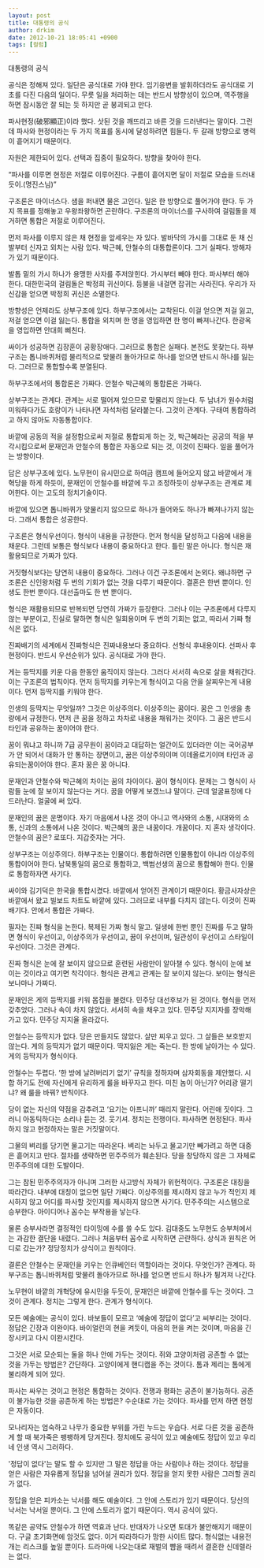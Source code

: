 ```yaml
---
layout: post
title: 대통령의 공식
author: drkim
date: 2012-10-21 18:05:41 +0900
tags: [컬럼]
---
```

대통령의 공식 





  공식은 정해져 있다. 일단은 공식대로 가야 한다. 임기응변을 발휘하더라도 공식대로 기초를 다진 다음의 일이다. 무릇 일을 처리하는 데는 반드시 방향성이 있으며, 역주행을 하면 잠시동안 잘 되는 듯 하지만 곧 붕괴되고 만다.



 파사현정(破邪顯正)이라 했다. 삿된 것을 깨뜨리고 바른 것을 드러낸다는 말이다. 그런데 파사와 현정이라는 두 가지 목표를 동시에 달성하려면 힘들다. 두 갈래 방향으로 병력이 흩어지기 때문이다. 


 자원은 제한되어 있다. 선택과 집중이 필요하다. 방향을 찾아야 한다. 


 “파사를 이루면 현정은 저절로 이루어진다. 구름이 흩어지면 달이 저절로 모습을 드러내듯이.(명진스님)” 


 구조론은 마이너스다. 샘을 퍼내면 물은 고인다. 일은 한 방향으로 풀어가야 한다. 두 가지 목표를 정해놓고 우왕좌왕하면 곤란하다. 구조론의 마이너스를 구사하여 걸림돌을 제거하면 통합은 저절로 이루어진다. 


 먼저 파사를 이루지 않은 채 현정을 앞세우는 자 있다. 발바닥의 가시를 그대로 둔 채 신발부터 신자고 외치는 사람 있다. 박근혜, 안철수의 대통합론이다. 그거 실패다. 방해자가 있기 때문이다. 





  발톱 밑의 가시 하나가 용맹한 사자를 주저앉힌다. 가시부터 빼야 한다. 파사부터 해야 한다. 대한민국의 걸림돌은 박정희 귀신이다. 등불을 내걸면 잡귀는 사라진다. 우리가 자신감을 얻으면 박정희 귀신은 소멸한다.



 방향성은 언제라도 상부구조에 있다. 하부구조에서는 교착된다. 이걸 얻으면 저걸 잃고, 저걸 얻으면 이걸 잃는다. 통합을 외치며 한 명을 영입하면 한 명이 빠져나간다. 한광옥을 영입하면 안대희 삐친다. 


 싸이가 성공하면 김장훈이 공황장애다. 그러므로 통합은 실패다. 본전도 못찾는다. 하부구조는 톱니바퀴처럼 물리적으로 맞물려 돌아가므로 하나를 얻으면 반드시 하나를 잃는다. 그러므로 통합할수록 분열된다. 


 하부구조에서의 통합론은 가짜다. 안철수 박근혜의 통합론은 가짜다. 


 상부구조는 관계다. 관계는 서로 떨어져 있으므로 맞물리지 않는다. 두 남녀가 원수처럼 미워하다가도 호랑이가 나타나면 자석처럼 달라붙는다. 그것이 관계다. 구태여 통합하려고 하지 않아도 자동통합이다. 


 바깥에 공동의 적을 설정함으로써 저절로 통합되게 하는 것, 박근혜라는 공공의 적을 부각시킴으로써 문재인과 안철수의 통합은 자동으로 되는 것, 이것이 진짜다. 일을 풀어가는 방향이다. 


 답은 상부구조에 있다. 노무현이 유시민으로 하여금 캠프에 들어오지 않고 바깥에서 개혁당을 하게 하듯이, 문재인이 안철수를 바깥에 두고 조정하듯이 상부구조는 관계로 제어한다. 이는 고도의 정치기술이다. 


 바깥에 있으면 톱니바퀴가 맞물리지 않으므로 하나가 들어와도 하나가 빠져나가지 않는다. 그래서 통합은 성공한다. 


 구조론은 형식우선이다. 형식이 내용을 규정한다. 먼저 형식을 달성하고 다음에 내용을 채운다. 그런데 보통은 형식보다 내용이 중요하다고 한다. 틀린 말은 아니다. 형식은 재활용되므로 가짜가 있다. 


 거짓형식보다는 당연히 내용이 중요하다. 그러나 이건 구조론에서 논외다. 왜냐하면 구조론은 신인왕처럼 두 번의 기회가 없는 것을 다루기 때문이다. 결혼은 한번 뿐이다. 인생도 한번 뿐이다. 대선출마도 한 번 뿐이다. 


 형식은 재활용되므로 반복되면 당연히 가짜가 등장한다. 그러나 이는 구조론에서 다루지 않는 부분이고, 진실로 말하면 형식은 일회용이며 두 번의 기회는 없고, 따라서 가짜 형식은 없다. 


 진짜배기의 세계에서 진짜형식은 진짜내용보다 중요하다. 선형식 후내용이다. 선파사 후현정이다. 반드시 우선순위가 있다. 공식대로 가야 한다. 


 게는 등딱지를 키운 다음 한동안 움직이지 않는다. 그러다 서서히 속으로 살을 채워간다. 이는 구조론의 법칙이다. 먼저 등딱지를 키우는게 형식이고 다음 안을 살찌우는게 내용이다. 먼저 등딱지를 키워야 한다. 


 인생의 등딱지는 무엇일까? 그것은 이상주의다. 이상주의는 꿈이다. 꿈은 그 인생을 총량에서 규정한다. 먼저 큰 꿈을 정하고 차차로 내용을 채워가는 것이다. 그 꿈은 반드시 타인과 공유하는 꿈이어야 한다. 


 꿈이 뭐냐고 하니까 7급 공무원이 꿈이라고 대답하는 얼간이도 있더라만 이는 국어공부가 안 되어서 대화가 안 통하는 장면이고, 꿈은 이상주의이며 이데올로기이며 타인과 공유되는꿈이어야 한다. 혼자 꿈은 꿈 아니다. 


 문재인과 안철수와 박근혜의 차이는 꿈의 차이이다. 꿈이 형식이다. 문제는 그 형식이 사람들 눈에 잘 보이지 않는다는 거다. 꿈을 어떻게 보겠느냐 말이다. 근데 얼굴표정에 다 드러난다. 얼굴에 써 있다. 


 문재인의 꿈은 운명이다. 자기 마음에서 나온 것이 아니고 역사와의 소통, 시대와의 소통, 신과의 소통에서 나온 것이다. 박근혜의 꿈은 내꿈이다. 개꿈이다. 지 혼자 생각이다. 안철수의 꿈은? 로또다. 지갑줏자는 거다. 


 상부구조는 이상주의다. 하부구조는 인물이다. 통합하려면 인물통합이 아니라 이상주의 통합이어야 한다. 남북통일의 꿈으로 통합하고, 백범선생의 꿈으로 통합해야 한다. 인물로 통합하자면 사기다. 


 싸이와 김기덕은 한국을 통합시켰다. 바깥에서 얻어진 관계이기 때문이다. 황금사자상은 바깥에서 왔고 빌보드 차트도 바깥에 있다. 그러므로 내부를 다치지 않는다. 이것이 진짜배기다. 안에서 통합은 가짜다. 


 필자는 진짜 형식을 논한다. 복제된 가짜 형식 말고. 일생에 한번 뿐인 진짜를 두고 말하면 형식이 우선이고, 이상주의가 우선이고, 꿈이 우선이며, 일관성이 우선이고 스타일이 우선이다. 그것은 관계다. 


 진짜 형식은 눈에 잘 보이지 않으므로 훈련된 사람만이 알아챌 수 있다. 형식이 눈에 보이는 것이라고 여기면 착각이다. 형식은 관계고 관계는 잘 보이지 않는다. 보이는 형식은 보나마나 가짜다. 


 문재인은 게의 등딱지를 키워 몸집을 불렸다. 민주당 대선후보가 된 것이다. 형식을 먼저 갖추었다. 그러나 속이 차지 않았다. 서서히 속을 채우고 있다. 민주당 지지자를 장악해가고 있다. 민주당 지지율 올라갔다. 


 안철수는 등딱지가 없다. 당은 만들지도 않았다. 살만 찌우고 있다. 그 살들은 보호받지 않는다. 게의 등딱지가 없기 때문이다. 딱지잃은 게는 죽는다. 한 방에 날아가는 수 있다. 게의 등딱지가 형식이다. 


 안철수는 두렵다. ‘한 방에 날려버리기 없기’ 규칙을 정하자며 삼자회동을 제안했다. 시합 하기도 전에 자신에게 유리하게 룰을 바꾸자고 한다. 미친 놈이 아닌가? 어리광 떨기냐? 왜 룰을 바꿔? 반칙이다. 


 당이 없는 자신의 약점을 감추려고 ‘요기는 아프니까’ 때리지 말란다. 어린애 짓이다. 그러니 아동틱하다는 소리나 듣는 것. 웃기셔. 정치는 전쟁이다. 파사하면 현정된다. 파사하지 않고 현정하자는 말은 거짓말이다. 


 그물의 벼리를 당기면 물고기는 따라온다. 벼리는 놔두고 물고기만 빼가려고 하면 대중은 흩어지고 만다. 절차를 생략하면 민주주의가 훼손된다. 당을 창당하지 않은 그 자체로 민주주의에 대한 도발이다. 


 그는 참된 민주주의자가 아니며 그러한 사고방식 자체가 위헌적이다. 구조론은 대칭을 따라간다. 내부에 대칭이 없으면 일단 가짜다. 이상주의를 제시하지 않고 누가 적인지 제시하지 않고 어디를 파사할 것인지를 제시하지 않으면 사기다. 민주주의는 시스템으로 승부한다. 아이디어나 꼼수는 부작용을 낳는다. 


 물론 승부사라면 결정적인 타이밍에 수를 쓸 수도 있다. 김대중도 노무현도 승부처에서는 과감한 결단을 내렸다. 그러나 처음부터 꼼수로 시작하면 곤란하다. 상식과 원칙은 어디로 갔는가? 정당정치가 상식이고 원칙이다. 


 결론은 안철수는 문재인을 키우는 인큐베인터 역할이라는 것이다. 무엇인가? 관계다. 하부구조는 톱니바퀴처럼 맞물려 돌아가므로 하나를 얻으면 반드시 하나가 튕겨져 나간다. 


 노무현이 바깥의 개혁당에 유시민을 두듯이, 문재인은 바깥에 안철수를 두는 것이다. 그것이 관계다. 정치는 그렇게 한다. 관계가 형식이다. 





  








  모든 예술에는 공식이 있다. 바보들이 모르고 ‘예술에 정답이 없다’고 씨부리는 것이다. 정답은 긴장과 이완이다. 바이얼린의 현을 켜듯이, 마음의 현을 켜는 것이며, 마음을 긴장시키고 다시 이완시킨다.



 그것은 서로 모순되는 둘을 하나 안에 가두는 것이다. 쥐와 고양이처럼 공존할 수 없는 것을 가두는 방법은? 간단하다. 고양이에게 핸디캡을 주는 것이다. 톰과 제리는 톰에게 불리하게 되어 있다. 


 파사는 싸우는 것이고 현정은 통합하는 것이다. 전쟁과 평화는 공존이 불가능하다. 공존이 불가능한 것을 공존하게 하는 방법은? 수순대로 가는 것이다. 파사를 먼저 하면 현정은 자동이다. 


 모나리자는 엄숙하고 나무가 중요한 부위를 가린 누드는 우습다. 서로 다른 것을 공존하게 할 때 북가죽은 팽팽하게 당겨진다. 정치에도 공식이 있고 예술에도 정답이 있고 우리네 인생 역시 그러하다. 


 '정답이 없다'는 말도 할 수 있지만 그 말은 정답을 아는 사람이나 하는 것이다. 정답을 얻은 사람은 자유롭게 정답을 넘어설 권리가 있다. 정답을 얻지 못한 사람은 그러할 권리가 없다. 


 정답을 얻은 피카소는 낙서를 해도 예술이다. 그 안에 스토리가 있기 때문이다. 당신의 낙서는 낙서일 뿐이다. 그 안에 스토리가 없기 때문이다. 역시 공식이 있다. 


 똑같은 공약도 안철수가 하면 역효과 난다. 반대자가 나오면 토대가 불안해지기 때문이다. 구글 초기화면에 암것도 없다. 이거 따라하다가 망한 사이트 많다. 형식없는 내용전개는 리스크를 높일 뿐이다. 드라마에 나오는대로 재벌의 뺨을 때려서 결혼한 신데렐라는 없다.